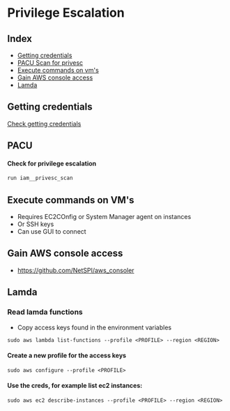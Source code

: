 # Privilege Escalation
## Index
* [Getting credentials](#Getting-credentials)
* [PACU Scan for privesc](#PACU)
* [Execute commands on vm's](#Execute-commands-on-VM's)
* [Gain AWS console access](#Gain-AWS-console-access)
* [Lamda](#Lamda)

## Getting credentials
[Check getting credentials](post-exploitation.md#Getting-credentials)

## PACU 
#### Check for privilege escalation
```bash
run iam__privesc_scan
```

## Execute commands on VM's
- Requires EC2COnfig or System Manager agent on instances
- Or SSH keys
- Can use GUI to connect

## Gain AWS console access
- https://github.com/NetSPI/aws_consoler

## Lamda
### Read lamda functions
- Copy access keys found in the environment variables
```
sudo aws lambda list-functions --profile <PROFILE> --region <REGION>
```

#### Create a new profile for the access keys
```
sudo aws configure --profile <PROFILE>
```

#### Use the creds, for example list ec2 instances:
```
sudo aws ec2 describe-instances --profile <PROFILE> --region <REGION>
```
